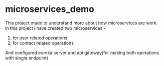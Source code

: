 # microservices_demo
This project made to understand more about how microservices are work.
in this project i have created two microservices -
1) for user related operations
2) for contact related operations

And configured eureka server and api gateway(for making both operations with single endpoint)
